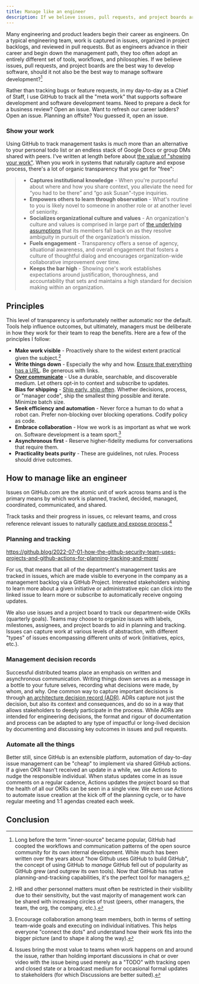 ```yaml
---
title: Manage like an engineer
description: If we believe issues, pull requests, and project boards are the best way to develop software, should it not also be the best way to manage software development?
---
```


Many engineering and product leaders begin their career as engineers. On a typical engineering team, work is captured in issues, organized in project backlogs, and reviewed in pull requests. But as engineers advance in their career and begin down the management path, they too often adopt an entirely different set of tools, workflows, and philosophies. If we believe issues, pull requests, and project boards are the best way to develop software, should it not also be the best way to manage software development?[^3]

Rather than tracking bugs or feature requests, in my day-to-day as a Chief of Staff, I use GitHub to track all the "meta work" that supports software development and software development teams. Need to prepare a deck for a business review? Open an issue. Want to refresh our career ladders? Open an issue. Planning an offsite? You guessed it, open an issue.

### Show your work

Using GitHub to track management tasks is *much* more than an alternative to your personal todo list or an endless stack of Google Docs or group DMs shared with peers. I've written at length before about [the value of "showing your work"](https://ben.balter.com/2022/02/16/leaders-show-their-work/#the-value-of-showing-your-work). When you work in systems that naturally capture and expose process, there's a lot of organic transparency that you get for "free":

> * **Captures institutional knowledge** - When you're purposeful about where and how you share context, you alleviate the need for “you had to be there” and “go ask Susan"-type inquiries.
> * **Empowers others to learn through observation** - What's routine to you is likely novel to someone in another role or at another level of seniority.
> * **Socializes organizational culture and values** - An organization's culture and values is comprised in large part of [the underlying assumptions](https://ben.balter.com/2015/08/12/the-zen-of-github/) that its members fall back on as they resolve ambiguity in pursuit of the organization’s mission.
> * **Fuels engagement** - Transparency offers a sense of agency, situational awareness, and overall engagement that fosters a culture of thoughtful dialog and encourages organization-wide collaborative improvement over time.
> * **Keeps the bar high** - Showing one's work establishes expectations around justification, thoroughness, and accountability that sets and maintains a high standard for decision making within an organization.

## Principles

This level of transparency is unfortunately neither automatic nor the default. Tools help influence outcomes, but ultimately, managers must be deliberate in how they work for their team to reap the benefits. Here are a few of the principles I follow:

* **Make work visible** - Proactively share to the widest extent practical given the subject.[^4]
* **Write things down** - Especially the why and how. [Ensure that everything has a URL](https://ben.balter.com/2015/11/12/why-urls/). Be generous with links.
* **[Over communicate](https://ben.balter.com/2017/05/23/seven-ways-to-consistently-ship-great-features/#1-over-communicate)** - Use a durable, searchable, and discoverable medium. Let others opt-in to context and subscribe to updates.
* **Bias for shipping** - [Ship early, ship often](https://ben.balter.com/2016/09/13/seven-habits-of-highly-effective-githubbers/#2-ship-early-ship-often). Whether decisions, process, or "manager code", ship the smallest thing possible and iterate. Minimize batch size.
* **Seek efficiency and automation** - Never force a human to do what a robot can. Prefer non-blocking over blocking operations. Codify policy as code.
* **Embrace collaboration** - How we work is as important as what we work on. Software development is a team sport.[^5]
* **Asynchronous first** - Reserve higher-fidelity mediums for conversations that require them.
* **Practicality beats purity** - These are guidelines, not rules. Process should drive outcomes.

## How to manage like an engineer

Issues on GitHub.com are the atomic unit of work across teams and is the primary means by which work is planned, tracked, decided, managed, coordinated, communicated, and shared. 


Track tasks and their progress in issues, cc relevant teams, and cross reference relevant issues to naturally [capture and expose process](https://ben.balter.com/2015/11/18/tools-to-empower-open-collaboration/#2-captures-and-exposes-process).[^2]

### Planning and tracking

https://github.blog/2022-07-01-how-the-github-security-team-uses-projects-and-github-actions-for-planning-tracking-and-more/

For us, that means that all of the department's management tasks are tracked in issues, which are made visible to everyone in the company as a management backlog via a GitHub Project. Interested stakeholders wishing to learn more about a given initiative or administrative epic can click into the linked issue to learn more or subscribe to automatically receive ongoing updates.

We also use issues and a project board to track our department-wide OKRs (quarterly goals). Teams may choose to organize issues with labels, milestones, assignees, and project boards to aid in planning and tracking. Issues can capture work at various levels of abstraction, with different "types" of issues encompassing different units of work (initiatives, epics, etc.).

### Management decision records

Successful distributed teams place an emphasis on written and asynchronous communication. Writing things down serves as a message in a bottle to your future selves, recording what decisions were made, by whom, and why. One common way to capture important decisions is through [an architecture decision record (ADR)](https://github.com/joelparkerhenderson/architecture-decision-record). ADRs capture not just the decision, but also its context and consequences, and do so in a way that allows stakeholders to deeply participate in the process. While ADRs are intended for engineering decisions, the format and rigour of documentation and process can be adapted to any type of impactful or long-lived decision by documenting and discussing key outcomes in issues and pull requests.

### Automate all the things

Better still, since GitHub is an extensible platform, automation of day-to-day issue management can be "cheap" to implement via shared GitHub actions. If a given OKR hasn't received an update in a while, we use Actions to nudge the responsible individual. When status updates come in as issue comments on a regular cadence, Actions updates the project board so that the health of all our OKRs can be seen in a single view. We even use Actions to automate issue creation at the kick off of the planning cycle, or to have regular meeting and 1:1 agendas created each week.

## Conclusion


[^2]: Issues bring the most value to teams when work happens on and around the issue, rather than holding important discussions in chat or over video with the issue being used merely as a "TODO" with tracking open and closed state or a broadcast medium for occasional formal updates to stakeholders (for which Discussions are better suited).

[^3]: Long before the term "inner-source" became popular, GitHub had coopted the workflows and communication patterns of the open source community for its own internal development. While much has been written over the years about "how Github uses GitHub to build GitHub", the concept of using GitHub to _manage_ GitHub fell out of popularity as GitHub grew (and outgrew its own tools). Now that GitHub has native planning-and-tracking capabilities, it's the perfect tool for managers.

[^4]: HR and other personnel matters must often be restricted in their visibility due to their sensitivity, but the vast majority of management work can be shared with increasing circles of trust (peers, other managers, the team, the org, the company, etc.).

[^5]: Encourage collaboration among team members, both in terms of setting team-wide goals and executing on individual initiatives. This helps everyone "connect the dots" and understand how their work fits into the bigger picture (and to shape it along the way).